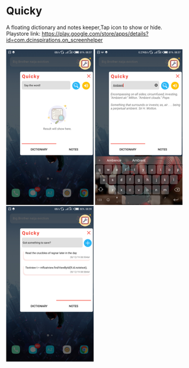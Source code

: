 # Quicky
A floating dictionary and notes keeper,Tap icon to show or hide.<br/>
Playstore link: https://play.google.com/store/apps/details?id=com.dcinspirations.on_screenhelper
<br/>
<br/>
<img src="images/q1.png" height="420"/>
<img src="images/q2.png" height="420"/>
<img src="images/q3.png" height="420"/>
